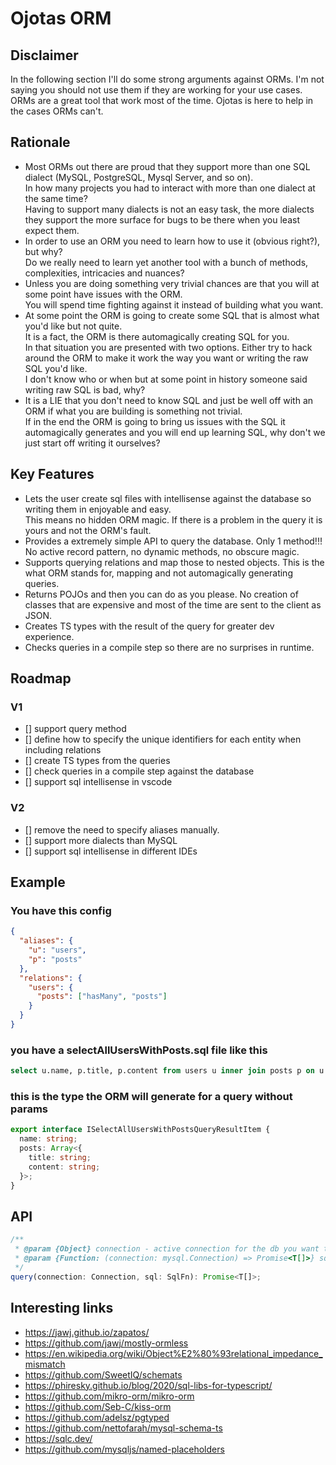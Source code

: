 # Ojotas ORM

## Disclaimer
In the following section I'll do some strong arguments against ORMs. I'm not saying you should not use them if they are working for your use cases.  
ORMs are a great tool that work most of the time. Ojotas is here to help in the cases ORMs can't.  

## Rationale
- Most ORMs out there are proud that they support more than one SQL dialect (MySQL, PostgreSQL, Mysql Server, and so on).  
In how many projects you had to interact with more than one dialect at the same time?  
Having to support many dialects is not an easy task, the more dialects they support the more surface for bugs to be there when you least expect them.
- In order to use an ORM you need to learn how to use it (obvious right?), but why?  
Do we really need to learn yet another tool with a bunch of methods, complexities, intricacies and nuances?
- Unless you are doing something very trivial chances are that you will at some point have issues with the ORM.  
You will spend time fighting against it instead of building what you want.
- At some point the ORM is going to create some SQL that is almost what you'd like but not quite.  
It is a fact, the ORM is there automagically creating SQL for you.  
In that situation you are presented with two options. Either try to hack around the ORM to make it work the way you want or writing the raw SQL you'd like.  
I don't know who or when but at some point in history someone said writing raw SQL is bad, why?
- It is a LIE that you don't need to know SQL and just be well off with an ORM if what you are building is something not trivial.  
If in the end the ORM is going to bring us issues with the SQL it automagically generates and you will end up learning SQL, why don't we just start off writing it ourselves?


## Key Features
- Lets the user create sql files with intellisense against the database so writing them in enjoyable and easy.  
This means no hidden ORM magic. If there is a problem in the query it is yours and not the ORM's fault.
- Provides a extremely simple API to query the database. Only 1 method!!!
No active record pattern, no dynamic methods, no obscure magic.
- Supports querying relations and map those to nested objects. This is the what ORM stands for, mapping and not automagically generating queries.
- Returns POJOs and then you can do as you please. No creation of classes that are expensive and most of the time are sent to the client as JSON.
- Creates TS types with the result of the query for greater dev experience.
- Checks queries in a compile step so there are no surprises in runtime.


## Roadmap
### V1
- [] support query method
- [] define how to specify the unique identifiers for each entity when including relations
- [] create TS types from the queries
- [] check queries in a compile step against the database
- [] support sql intellisense in vscode

### V2
- [] remove the need to specify aliases manually.
- [] support more dialects than MySQL
- [] support sql intellisense in different IDEs


## Example 
### You have this config
```json
{
  "aliases": {
    "u": "users",
    "p": "posts"
  },
  "relations": {
    "users": {
      "posts": ["hasMany", "posts"] 
    }
  }
}
```
### you have a selectAllUsersWithPosts.sql file like this
```sql
select u.name, p.title, p.content from users u inner join posts p on u.id = p.user_id
```
### this is the type the ORM will generate for a query without params
```ts
export interface ISelectAllUsersWithPostsQueryResultItem {
  name: string;
  posts: Array<{
    title: string;
    content: string;
  }>;
}
```


## API
```ts
/** 
 * @param {Object} connection - active connection for the db you want to query.
 * @param {Function: (connection: mysql.Connection) => Promise<T[]>} sql - compiled representation of written sql string with type definitions.
 */
query(connection: Connection, sql: SqlFn): Promise<T[]>;
```


## Interesting links
- https://jawj.github.io/zapatos/
- https://github.com/jawj/mostly-ormless
- https://en.wikipedia.org/wiki/Object%E2%80%93relational_impedance_mismatch
- https://github.com/SweetIQ/schemats
- https://phiresky.github.io/blog/2020/sql-libs-for-typescript/
- https://github.com/mikro-orm/mikro-orm
- https://github.com/Seb-C/kiss-orm
- https://github.com/adelsz/pgtyped
- https://github.com/nettofarah/mysql-schema-ts
- https://sqlc.dev/
- https://github.com/mysqljs/named-placeholders

